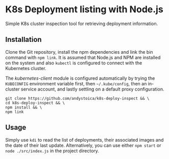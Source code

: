 # K8s Deployment listing with Node.js

Simple K8s cluster inspection tool for retrieving deployment information.

## Installation
Clone the Git repository, install the npm dependencies and link the bin command with `npm link`. It is assumed that Node.js and NPM are installed on the system and also `kubectl` is configured to connect with the Kubernetes cluster.

The *kubernetes-client* module is configured automatically by trying the `KUBECONFIG` environment variable first, then `~/.kube/config`, then an in-cluster service account, and lastly settling on a default proxy configuration.

```
git clone https://github.com/andystoica/k8s-deploy-inspect && \
cd k8s-deploy-inspect && \
npm install && \
npm link
```

## Usage
Simply use `kdi` to read the list of deployments, their associated images and the date of their last update. Alternatively, you can use either `npm start` or `node ./src/index.js` in the project directory.